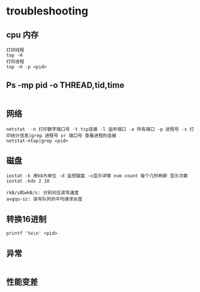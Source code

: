 # troubleshooting

## cpu 内存
```
打印线程
top -H
打印进程
top -H -p <pid>
```

## Ps -mp pid -o THREAD,tid,time
```

```

## 网络
```
netstat  -n 打印数字端口号 -t tcp连接 -l 监听端口 -a 所有端口 -p 进程号 -s 打印统计信息|grep 进程号 or 端口号 查看进程的连接
netstat-ntap|grep <pid>
```

## 磁盘
```
iostat -k 用kb为单位 -d 监控磁盘 -x显示详情 num count 每个几秒刷新 显示次数
iostat -kdx 2 10

rkB/s和wkB/s: 分别对应读写速度
avgqu-sz: 读写队列的平均请求长度
```

## 转换16进制
```
printf '%x\n' <pid>
```

## 异常
```

```

## 性能变差
```

```